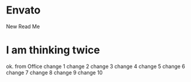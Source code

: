 # Envato
New Read Me
# I am thinking twice
ok.
from Office
change 1
change 2
change 3
change 4
change 5
change 6
change 7
change 8
change 9
change 10
